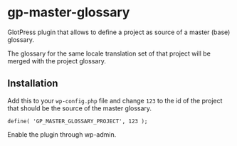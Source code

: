 gp-master-glossary
==================

GlotPress plugin that allows to define a project as source of a master (base) glossary.

The glossary for the same locale translation set of that project will be merged with the project glossary.

Installation
------------

Add this to your `wp-config.php` file and change `123` to the id of the project that should be the source of the master glossary.
```
define( 'GP_MASTER_GLOSSARY_PROJECT', 123 );
```

Enable the plugin through wp-admin.
